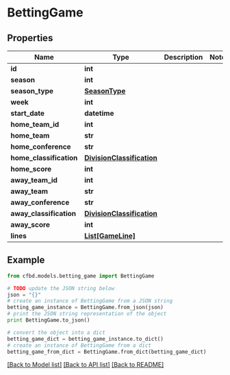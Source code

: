 # BettingGame


## Properties
Name | Type | Description | Notes
------------ | ------------- | ------------- | -------------
**id** | **int** |  | 
**season** | **int** |  | 
**season_type** | [**SeasonType**](SeasonType.md) |  | 
**week** | **int** |  | 
**start_date** | **datetime** |  | 
**home_team_id** | **int** |  | 
**home_team** | **str** |  | 
**home_conference** | **str** |  | 
**home_classification** | [**DivisionClassification**](DivisionClassification.md) |  | 
**home_score** | **int** |  | 
**away_team_id** | **int** |  | 
**away_team** | **str** |  | 
**away_conference** | **str** |  | 
**away_classification** | [**DivisionClassification**](DivisionClassification.md) |  | 
**away_score** | **int** |  | 
**lines** | [**List[GameLine]**](GameLine.md) |  | 

## Example

```python
from cfbd.models.betting_game import BettingGame

# TODO update the JSON string below
json = "{}"
# create an instance of BettingGame from a JSON string
betting_game_instance = BettingGame.from_json(json)
# print the JSON string representation of the object
print BettingGame.to_json()

# convert the object into a dict
betting_game_dict = betting_game_instance.to_dict()
# create an instance of BettingGame from a dict
betting_game_from_dict = BettingGame.from_dict(betting_game_dict)
```
[[Back to Model list]](../README.md#documentation-for-models) [[Back to API list]](../README.md#documentation-for-api-endpoints) [[Back to README]](../README.md)


